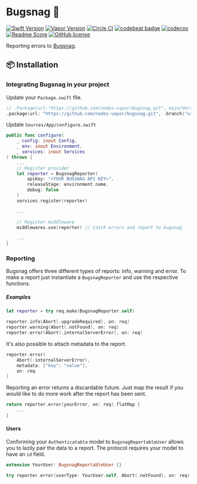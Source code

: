 # Bugsnag 🐛
[![Swift Version](https://img.shields.io/badge/Swift-4-brightgreen.svg)](http://swift.org)
[![Vapor Version](https://img.shields.io/badge/Vapor-3-F6CBCA.svg)](http://vapor.codes)
[![Circle CI](https://circleci.com/gh/nodes-vapor/bugsnag/tree/master.svg?style=shield)](https://circleci.com/gh/nodes-vapor/bugsnag)
[![codebeat badge](https://codebeat.co/badges/e93cc2d5-7365-4916-bc92-3f6bb39b18f4)](https://codebeat.co/projects/github-com-nodes-vapor-bugsnag-master)
[![codecov](https://codecov.io/gh/nodes-vapor/bugsnag/branch/master/graph/badge.svg)](https://codecov.io/gh/nodes-vapor/bugsnag)
[![Readme Score](http://readme-score-api.herokuapp.com/score.svg?url=https://github.com/nodes-vapor/bugsnag)](http://clayallsopp.github.io/readme-score?url=https://github.com/nodes-vapor/bugsnag)
[![GitHub license](https://img.shields.io/badge/license-MIT-blue.svg)](https://raw.githubusercontent.com/nodes-vapor/bugsnag/master/LICENSE)

Reporting errors to [Bugsnag](https://www.bugsnag.com/).

## 📦 Installation

### Integrating Bugsnag in your project

Update your `Package.swift` file.

```swift
// .Package(url:"https://github.com/nodes-vapor/bugsnag.git", majorVersion: 3)
.package(url: "https://github.com/nodes-vapor/bugsnag.git", .branch("vapor-3"))
```

Update `Sources/App/configure.swift`

```swift
public func configure(
    _ config: inout Config,
    _ env: inout Environment,
    _ services: inout Services
) throws {
    ...
    // Register provider
    let reporter = BugsnagReporter(
        apiKey: "<YOUR BUGSNAG API KEY>",
        releaseStage: environment.name,
        debug: false
    )
    services.register(reporter)

    ...

    // Register middleware
    middlewares.use(reporter) // Catch errors and report to bugsnag

    ...
}
```

### Reporting
Bugsnag offers three different types of reports: info, warning and error. To make a report just instantiate a `BugsnagReporter` and use the respective functions.

##### Examples
```swift
let reporter = try req.make(BugsnagReporter.self)

reporter.info(Abort(.upgradeRequired), on: req)
reporter.warning(Abort(.notFound), on: req)
reporter.error(Abort(.internalServerError), on: req)
```

It's also possible to attach metadata to the report.
```swift
reporter.error(
    Abort(.internalServerError),
    metadata: ["key": "value"],
    on: req
)
```

Reporting an error returns a discardable future. Just map the result if you would like to do more work after the report has been sent.

```swift
return reporter.error(yourError, on: req).flatMap {
    ...
}
```

#### Users
Conforming your `Authenticatable` model to `BugsnagReportableUser` allows you to lazily pair the data to a report. The protocol requires your model to have an `id` field.

```swift
extension YourUser: BugsnagReportableUser {}

try reporter.error(userType: YourUser.self, Abort(.notFound), on: req)
```